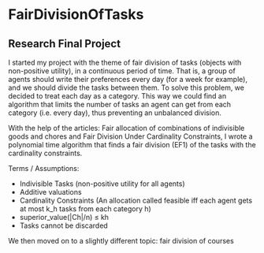 # FairDivisionOfTasks
## Research Final Project

I started my project with the theme of fair division of tasks (objects with non-positive utility), in a continuous period of time. 
That is, a group of agents should write their preferences every day (for a week for example), and we should divide the tasks between them. 
To solve this problem, we decided to treat each day as a category.
This way we could find an algorithm that limits the number of tasks an agent can get from each category (i.e. every day), thus preventing an unbalanced division.

With the help of the articles: Fair allocation of combinations of indivisible goods and chores and Fair Division Under Cardinality Constraints, I wrote a polynomial time algorithm that finds a fair division (EF1) of the tasks with the cardinality constraints.

Terms / Assumptions:
* Indivisible Tasks (non-positive utility for all agents)
* Additive valuations
* Cardinality Constraints (An allocation called feasible iff each agent gets at most k_h tasks from each category h)
* superior_value(|Ch|/n) ≤ kh
* Tasks cannot be discarded

We then moved on to a slightly different topic: fair division of courses
